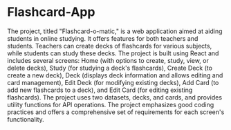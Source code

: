 # Flashcard-App
The project, titled "Flashcard-o-matic," is a web application aimed at aiding students in online studying. It offers features for both teachers and students. Teachers can create decks of flashcards for various subjects, while students can study these decks. The project is built using React and includes several screens: Home (with options to create, study, view, or delete decks), Study (for studying a deck's flashcards), Create Deck (to create a new deck), Deck (displays deck information and allows editing and card management), Edit Deck (for modifying existing decks), Add Card (to add new flashcards to a deck), and Edit Card (for editing existing flashcards). The project uses two datasets, decks, and cards, and provides utility functions for API operations. The project emphasizes good coding practices and offers a comprehensive set of requirements for each screen's functionality.
